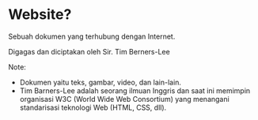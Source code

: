 #  Website?

<p class="fragment fade-up spotlight">Sebuah dokumen yang terhubung dengan Internet.</p>
<p class="fragment fade-up spotlight">Digagas dan diciptakan oleh Sir. Tim Berners-Lee</p>

Note:
- Dokumen yaitu teks, gambar, video, dan lain-lain.
- Tim Barners-Lee adalah seorang ilmuan Inggris dan saat ini memimpin organisasi W3C (World Wide Web Consortium) yang menangani standarisasi teknologi Web (HTML, CSS, dll).
